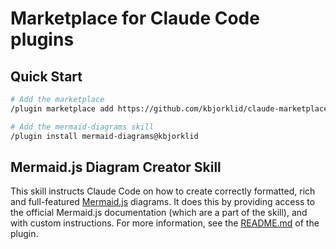 # Marketplace for Claude Code plugins

## Quick Start

```bash
# Add the marketplace
/plugin marketplace add https://github.com/kbjorklid/claude-marketplace.git

# Add the mermaid-diagrams skill
/plugin install mermaid-diagrams@kbjorklid
```

## Mermaid.js Diagram Creator Skill

This skill instructs Claude Code on how to create correctly formatted, rich and full-featured [Mermaid.js](https://mermaid.js.org/) diagrams. It does this by providing access to the official Mermaid.js documentation (which are a part of the skill), and with custom instructions. For more information, see the [README.md](./plugins/mermaid-diagrams/README.md) of the plugin.
